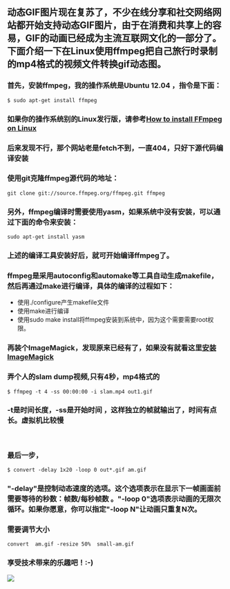 <!-- 
.. link: 
.. description: 
.. tags: IT , ubuntu 
.. date: 2014/02/13 17:31:23
.. title: mp4 convert to gif
.. slug: mp4-convert-to-gif
-->


## 动态GIF图片现在复苏了，不少在线分享和社交网络网站都开始支持动态GIF图片，由于在消费和共享上的容易，GIF的动画已经成为主流互联网文化的一部分了。下面介绍一下在Linux使用ffmpeg把自己旅行时录制的mp4格式的视频文件转换gif动态图。
<!-- TEASER_END -->

### 首先，安装ffmpeg，我的操作系统是Ubuntu 12.04 ，指令是下面：

    $ sudo apt-get install ffmpeg
    
    
### 如果你的操作系统别的Linux发行版，请参考<a href="http://xmodulo.com/2013/06/how-to-install-ffmpeg-on-linux.html" target="_blank">How to install FFmpeg on Linux</a>

### 后来发现不行，那个网站老是fetch不到，一直404，只好下源代码编译安装
### 使用git克隆ffmpeg源代码的地址：

    git clone git://source.ffmpeg.org/ffmpeg.git ffmpeg
    

### 另外，ffmpeg编译时需要使用yasm，如果系统中没有安装，可以通过下面的命令来安装：

    sudo apt-get install yasm
   
    
### 上述的编译工具安装好后，就可开始编译ffmpeg了。

### ffmpeg是采用autoconfig和automake等工具自动生成makefile，然后再通过make进行编译，具体的编译的过程如下：

 -  使用./configure产生makefile文件
 -  使用make进行编译
 -  使用sudo make install将ffmpeg安装到系统中，因为这个需要需要root权限。
 

### 再装个ImageMagick，发现原来已经有了，如果没有就看这里<a href="http://ask.xmodulo.com/install-imagemagick-linux.html" target="_blank">安装ImageMagick</a>

### 弄个人的slam dump视频,只有4秒，mp4格式的

    $ ffmpeg -t 4 -ss 00:00:00 -i slam.mp4 out1.gif 
    
### -t是时间长度，-ss是开始时间 ，这样独立的帧就输出了，时间有点长。虚拟机比较慢
<br/>

### 最后一步，

    $ convert -delay 1x20 -loop 0 out*.gif am.gif  
      
### "-delay"是控制动态速度的选项。这个选项表示在显示下一帧画面前需要等待的秒数：帧数/每秒帧数 。"-loop 0"选项表示动画的无限次循环。如果你愿意，你可以指定"-loop N"让动画只重复N次。

### 需要调节大小

    convert  am.gif -resize 50%  small-am.gif
    

### 享受技术带来的乐趣吧！:-)
    
![](http://ww4.sinaimg.cn/mw1024/67804861gw1edi5rzwyaug208w050b2e.gif)








